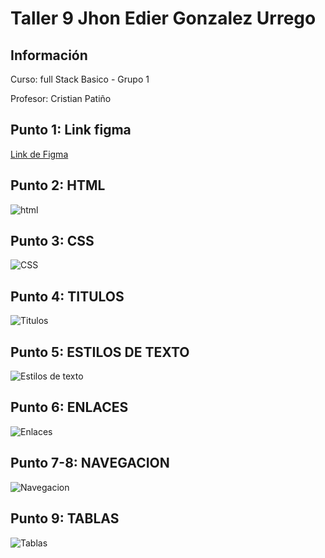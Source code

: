<h1>Taller 9 Jhon Edier Gonzalez Urrego</h1>

<h2> Información</h2>

<p>Curso: full Stack Basico - Grupo 1</p>
<p>Profesor: Cristian Patiño</p>

<h2> Punto 1: Link figma</h2>

<a href="https://www.figma.com/file/kfGZwL9ZwtHzS011H2KXf0/jhon-Gonzalez---Figma-Excesice?type=design&node-id=0%3A1&mode=design&t=NRw1xPmHaHStW62Z-1" target="_blank">Link de Figma</a>

<h2>Punto 2: HTML</h2>
<img src="./public/images/html.png" alt="html"> 

<h2>Punto 3: CSS</h2>
<img src="./public/images/Taller-punto-1-3-index.png" alt="CSS"> 

<h2>Punto 4: TITULOS</h2>
<img src="./public/images/Taller-punto-4.png" alt="Titulos"> 

<h2>Punto 5: ESTILOS DE TEXTO</h2>
<img src="./public/images/Taller-punto-5.png" alt="Estilos de texto">

<h2>Punto 6: ENLACES</h2>
<img src="./public/images/Taller-punto-6.png" alt="Enlaces">

<h2>Punto 7-8: NAVEGACION</h2>
<img src="./public/images/Taller-punto-7-8.png" alt="Navegacion">

<h2>Punto 9: TABLAS</h2>
<img src="./public/images/Taller-punto-9.png" alt="Tablas">